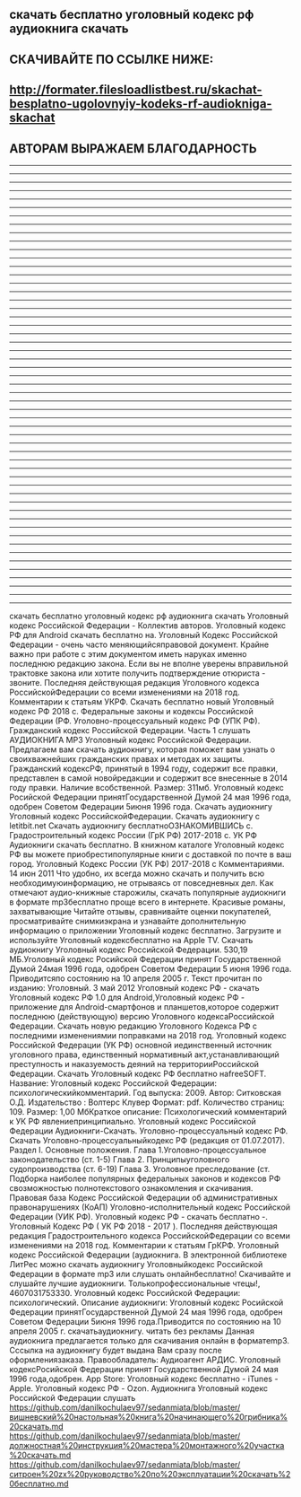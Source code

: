 скачать бесплатно уголовный кодекс рф аудиокнига скачать
--------------------------------------------------
СКАЧИВАЙТЕ ПО ССЫЛКЕ НИЖЕ:
--------------------------------------------------
http://formater.filesloadlistbest.ru/skachat-besplatno-ugolovnyiy-kodeks-rf-audiokniga-skachat
--------------------------------------------------
АВТОРАМ ВЫРАЖАЕМ БЛАГОДАРНОСТЬ
--------------------------------------------------
--------------------------------------------------
--------------------------------------------------
--------------------------------------------------
--------------------------------------------------
--------------------------------------------------
--------------------------------------------------
--------------------------------------------------
--------------------------------------------------
--------------------------------------------------
--------------------------------------------------
--------------------------------------------------
--------------------------------------------------
--------------------------------------------------
--------------------------------------------------
--------------------------------------------------
--------------------------------------------------
--------------------------------------------------
--------------------------------------------------
--------------------------------------------------
--------------------------------------------------
--------------------------------------------------
--------------------------------------------------
--------------------------------------------------
--------------------------------------------------
--------------------------------------------------
--------------------------------------------------
--------------------------------------------------
--------------------------------------------------
--------------------------------------------------
--------------------------------------------------
--------------------------------------------------
--------------------------------------------------
--------------------------------------------------
--------------------------------------------------
--------------------------------------------------
--------------------------------------------------
--------------------------------------------------
--------------------------------------------------
--------------------------------------------------
--------------------------------------------------
--------------------------------------------------
--------------------------------------------------
--------------------------------------------------
--------------------------------------------------
--------------------------------------------------
--------------------------------------------------
--------------------------------------------------
--------------------------------------------------
--------------------------------------------------
--------------------------------------------------
--------------------------------------------------
--------------------------------------------------
--------------------------------------------------
скачать бесплатно уголовный кодекс рф аудиокнига скачать Уголовный кодекс Российской Федерации - Коллектив авторов. Уголовный кодекс РФ для Android  скачать бесплатно на. Уголовный Кодекс Российской Федерации - очень часто меняющийсяправовой документ. Крайне важно при работе с этим документом иметь наруках именно последнюю редакцию закона. Если вы не вполне уверены вправильной трактовке закона или хотите получить подтверждение отюриста - звоните. Последняя действующая редакция Уголовного кодекса РоссийскойФедерации со всеми изменениями на 2018 год. Комментарии к статьям УКРФ. Скачать бесплатно новый Уголовный кодекс РФ 2018 с. Федеральные законы и кодексы Российской Федерации (РФ. Уголовно-процессуальный кодекс РФ (УПК РФ). Гражданский кодекс Российской Федерации. Часть 1 слушать
АУДИОКНИГА MP3 Уголовный кодекс Российской Федерации. Предлагаем вам скачать аудиокнигу, которая поможет вам узнать о своихважнейших гражданских правах и методах их защиты. Гражданский кодексРФ, принятый в 1994 году, содержит все правки, представлен в самой новойредакции и содержит все внесенные в 2014 году правки. Наличие всобственной. Размер: 311мб. Уголовный кодекс Росийской Федерации принятГосударственной Думой 24 мая 1996 года, одобрен Советом Федерации 5июня 1996 года. Скачать аудиокнигу Уголовный кодекс РоссийскойФедерации. Скачать аудиокнигу с letitbit.net  Скачать аудиокнигу бесплатноОЗНАКОМИВШИСЬ с. Градостроительный кодекс России (ГрК РФ) 2017-2018 с. УК РФ  Аудиокниги скачать бесплатно. В книжном каталоге Уголовный кодекс РФ вы можете приобрестипопулярные книги с доставкой по почте в ваш город. Уголовный Кодекс России (УК РФ) 2017-2018 с Комментариями. 14 июн 2011  Что удобно, их всегда можно скачать и получить всю необходимуюинформацию, не отрываясь от повседневных дел. Как отмечают аудио-книжные старожилы, скачать популярные аудиокниги в формате mp3бесплатно проще всего в интернете. Красивые романы, захватывающие
Читайте отзывы, сравнивайте оценки покупателей, просматривайте снимкиэкрана и узнавайте дополнительную информацию о приложении Уголовный кодекс бесплатно. Загрузите и используйте Уголовный кодексбесплатно на Apple TV. Скачать аудиокнигу Уголовный кодекс Российской Федерации. 530,19 МБ.Уголовный кодекс Росийской Федерации принят Государственной Думой 24мая 1996 года, одобрен Советом Федерации 5 июня 1996 года. Приводитсяпо состоянию на 10 апреля 2005 г. Текст прочитан по изданию: Уголовный. 3 май 2012  Уголовный кодекс РФ - скачать Уголовный кодекс РФ 1.0 для Android,Уголовный кодекс РФ - приложение для Android-смартфонов и планшетов,которое содержит последнюю (действующую) версию Уголовного кодексаРоссийской Федерации. Скачать новую редакцию Уголовного Кодекса РФ с последними изменениямии поправками на 2018 год. Уголовный кодекс Российской Федерации (УК РФ)  основной иединственный источник уголовного права, единственный нормативный акт,устанавливающий преступность и наказуемость деяний на территорииРоссийской Федерации. Скачать Уголовный кодекс РФ бесплатно наfreeSOFT. Название: Уголовный кодекс Российской Федерации: психологическийкомментарий. Год выпуска: 2009. Автор: Ситковская О.Д. Издательство : Волтерс Клувер Формат: pdf. Количество страниц: 109. Размер: 1,00 МбКраткое описание: Психологический комментарий к УК РФ  явлениепринципиально. Уголовный кодекс Российской Федерации  Аудиокниги-Скачать. Уголовно-процессуальный кодекс РФ. Скачать Уголовно-процессуальныйкодекс РФ (редакция от 01.07.2017). Раздел I. Основные положения. Глава 1.Уголовно-процессуальное законодательство (ст. 1-5) Глава 2. Принципыуголовного судопроизводства (ст. 6-19) Глава 3. Уголовное преследование (ст.
Подборка наиболее популярных федеральных законов и кодексов РФ свозможностью полнотекстового ознакомления и скачивания. Правовая база Кодекс Российской Федерации об административных правонарушениях (КоАП)  Уголовно-исполнительный кодекс Российской Федерации (УИК РФ). Уголовный кодекс РФ - скачать бесплатно  -. Уголовный Кодекс РФ ( УК РФ 2018 - 2017 ). Последняя действующая редакция Градостроительного кодекса РоссийскойФедерации со всеми изменениями на 2018 год. Комментарии к статьям ГрКРФ. Уголовный кодекс Российской Федерации (аудиокнига. В электронной библиотеке ЛитРес можно скачать аудиокнигу Уголовныйкодекс Российской Федерации в формате mp3 или слушать онлайнбесплатно! Скачивайте и слушайте лучшие аудиокниги. Толькопрофессиональные чтецы!, 4607031753330. Уголовный кодекс Российской Федерации: психологический. Описание аудиокниги: Уголовный кодекс Росийской Федерации принятГосударственной Думой 24 мая 1996 года, одобрен Советом Федерации 5июня 1996 года.Приводится по состоянию на 10 апреля 2005 г. скачатьаудиокнигу. читать без рекламы
Данная аудиокнига предлагается только для скачивания онлайн в форматеmp3. Сссылка на аудиокнигу будет выдана Вам сразу после оформлениязаказа. Правообладатель: Аудиоагент АРДИС. Уголовный кодексРосийской Федерации принят Государственной Думой 24 мая 1996 года,одобрен. App Store: Уголовный кодекс бесплатно - iTunes - Apple. Уголовный кодекс РФ - Ozon. Аудиокнига Уголовный кодекс Российской Федерации  слушать
https://github.com/danilkochulaev97/sedanmiata/blob/master/вишневский%20настольная%20книга%20начинающего%20грибника%20скачать.md
https://github.com/danilkochulaev97/sedanmiata/blob/master/должностная%20инструкция%20мастера%20монтажного%20участка%20скачать.md
https://github.com/danilkochulaev97/sedanmiata/blob/master/ситроен%20zx%20руководство%20по%20эксплуатации%20скачать%20бесплатно.md